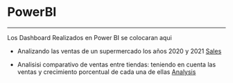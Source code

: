 # PowerBI
---
Los Dashboard Realizados en Power BI se colocaran aqui

* Analizando las ventas de un supermercado los años 2020 y 2021
  [Sales](https://app.powerbi.com/view?r=eyJrIjoiYTQ0Njc4MGQtOTFkMC00YmUxLWEwODctZTU5NzFlYzgyYmVlIiwidCI6IjY1MTgxYWE4LTI5NTgtNDE2ZC05MWEwLTEwODAzMzE4NWUxZiIsImMiOjR9)


* Analisisi comparativo de ventas entre tiendas: teniendo en cuenta las ventas y crecimiento porcentual de cada una de ellas
  [Analysis](https://app.powerbi.com/view?r=eyJrIjoiMzZjZjc2ZGQtYWU5OS00NjA4LTkyYzItMWVmY2M4N2JmMGEzIiwidCI6IjY1MTgxYWE4LTI5NTgtNDE2ZC05MWEwLTEwODAzMzE4NWUxZiIsImMiOjR9)
